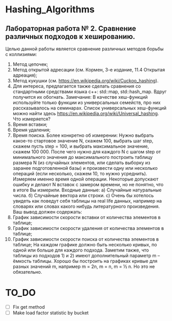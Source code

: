# Hashing_Algorithms

## Лабораторная работа № 2. Сравнение различных подходов к хешированию.
Целью данной работы является сравнение различных методов борьбы с коллизиями:
1) Метод цепочек;
2) Метод открытой адресации (см. Кормен, 3-е издание, 11.4 Открытая адреация);
3) Метод кукушки (см. https://en.wikipedia.org/wiki/Cuckoo_hashing).
4) Для интереса, предлагается также сделать сравнения со стандартными средствами языка
c++: std::map, std::hash_map. Вдруг получится их обогнать.
Замечание: В качестве хеш-функций используйте только функции из универсальных
семейств, про них рассказывалось на семинарах. Список универсальных хеш-функций
можно найти здесь https://en.wikipedia.org/wiki/Universal_hashing.
Что измеряется?
1) Время вставки;
2) Время удаления;
3) Время поиска.
Более конкретно об измерении:
Нужно выбрать какое-то стартовое значение N, скажем 100, выбрать шаг step, скажем пусть
step = 100, и выбрать максимальное значение, скажем 100 000. После чего нужно для каждого
N с шагом step от минимального значения до максимального построить таблицу размера N
(из случайных элементов, или сделать выборку из заранее подготовленной базы) и
произвести одну или несколько операций (если несколько, скажем 10, то нужно усреднить).
Измеряем именно время одной операции. Некоторые допускают ошибку и делают N вставок
с замером времени, но не понятно, что в итоге Вы измерили.
Входные данные:
a) Случайные натуральные числа.
б) Случайные вектора или строки.
с) Очень бы хотелось увидеть как поведут себя таблицы на real life данных, например на
словарях или словах какого нибудь литературного произведения.
Ваш вывод должен содержать:
1) График зависимости скорости вставки от количества элементов в таблице;
2) График зависимости скорости удаления от количества элементов в таблице;
3) График зависимости скорости поиска от количества элементов в таблице;
На каждом графике должно быть несколько кривых, по одной или больше для каждого
подхода. Заметим также, что таблицы из подходов 1) и 2) имеют дополнительный параметр m
– ёмкость таблицы. Хорошо бы построить на графиках кривые для разных значений m,
например m = 2n, m = n, m = ½ n. Но это не обязательно.

# TO_DO
 - [ ] Fix get method 
 - [ ] Make load factor statistic by bucket

